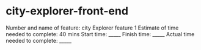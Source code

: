 # city-explorer-front-end
Number and name of feature: city Explorer feature 1
Estimate of time needed to complete: 40 mins
Start time: _____
Finish time: _____
Actual time needed to complete: _____